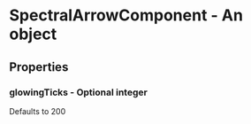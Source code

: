 

# SpectralArrowComponent - An object



## Properties



### glowingTicks - Optional integer



Defaults to 200

